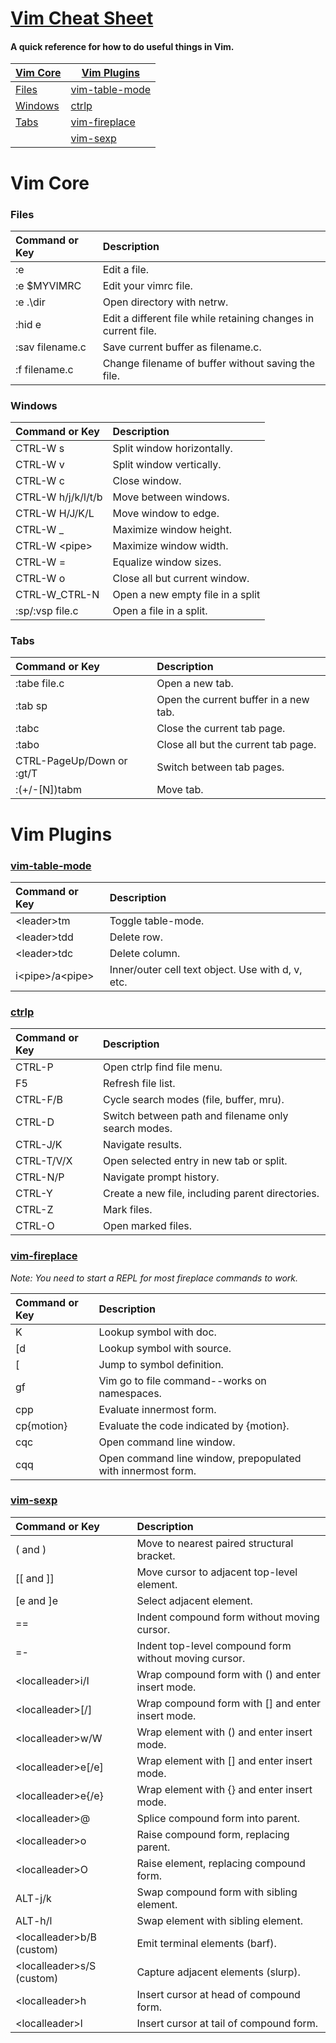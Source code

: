 # [Vim Cheat Sheet](https://jyee117.github.io/vimcheatsheet)
#### A quick reference for how to do useful things in Vim.

| **[Vim Core](#vim-core)** | **[Vim Plugins](#vim-plugins)**   |
|---------------------------|-----------------------------------|
| [Files](#files)           | [vim-table-mode](#vim-table-mode) |
| [Windows](#windows)       | [ctrlp](#ctrlp)                   |
| [Tabs](#tabs)             | [vim-fireplace](#vim-fireplace)   |
|                           | [vim-sexp](#vim-sexp)             |

# Vim Core
### Files

| **Command or Key** | **Description**                                                |
|:-------------------|:---------------------------------------------------------------|
| :e                 | Edit a file.                                                   |
| :e $MYVIMRC        | Edit your vimrc file.                                          |
| :e .\dir           | Open directory with netrw.                                     |
| :hid e             | Edit a different file while retaining changes in current file. |
| :sav filename.c    | Save current buffer as filename.c.                             |
| :f filename.c      | Change filename of buffer without saving the file.             |

### Windows

| **Command or Key** | **Description**                  |
|:-------------------|:---------------------------------|
| CTRL-W s           | Split window horizontally.       |
| CTRL-W v           | Split window vertically.         |
| CTRL-W c           | Close window.                    |
| CTRL-W h/j/k/l/t/b | Move between windows.            |
| CTRL-W H/J/K/L     | Move window to edge.             |
| CTRL-W _           | Maximize window height.          |
| CTRL-W \<pipe\>    | Maximize window width.           |
| CTRL-W =           | Equalize window sizes.           |
| CTRL-W o           | Close all but current window.    |
| CTRL-W\_CTRL-N     | Open a new empty file in a split |
| :sp/:vsp file.c    | Open a file in a split.          |

### Tabs

| **Command or Key**        | **Description**                       |
|:--------------------------|:--------------------------------------|
| :tabe file.c              | Open a new tab.                       |
| :tab sp                   | Open the current buffer in a new tab. |
| :tabc                     | Close the current tab page.           |
| :tabo                     | Close all but the current tab page.   |
| CTRL-PageUp/Down or :gt/T | Switch between tab pages.             |
| :(+/-[N])tabm             | Move tab.                             |

# Vim Plugins
### [vim-table-mode](https://github.com/dhruvasagar/vim-table-mode)

| **Command or Key**  | **Description**                                   |
|:--------------------|:--------------------------------------------------|
| \<leader\>tm        | Toggle table-mode.                                |
| \<leader\>tdd       | Delete row.                                       |
| \<leader\>tdc       | Delete column.                                    |
| i\<pipe\>/a\<pipe\> | Inner/outer cell text object. Use with d, v, etc. |

### [ctrlp](https://github.com/ctrlpvim/ctrlp.vim)

| **Command or Key** | **Description**                                     |
|:-------------------|:----------------------------------------------------|
| CTRL-P             | Open ctrlp find file menu.                          |
| F5                 | Refresh file list.                                  |
| CTRL-F/B           | Cycle search modes (file, buffer, mru).             |
| CTRL-D             | Switch between path and filename only search modes. |
| CTRL-J/K           | Navigate results.                                   |
| CTRL-T/V/X         | Open selected entry in new tab or split.            |
| CTRL-N/P           | Navigate prompt history.                            |
| CTRL-Y             | Create a new file, including parent directories.    |
| CTRL-Z             | Mark files.                                         |
| CTRL-O             | Open marked files.                                  |

### [vim-fireplace](https://github.com/tpope/vim-fireplace)
*Note: You need to start a REPL for most fireplace commands to work.*  

| **Command or Key** | **Description**                                             |
|:-------------------|:------------------------------------------------------------|
| K                  | Lookup symbol with doc.                                     |
| [d                 | Lookup symbol with source.                                  |
| [<C-D>             | Jump to symbol definition.                                  |
| gf                 | Vim go to file command--works on namespaces.                |
| cpp                | Evaluate innermost form.                                    |
| cp{motion}         | Evaluate the code indicated by {motion}.                    |
| cqc                | Open command line window.                                   |
| cqq                | Open command line window, prepopulated with innermost form. |

### [vim-sexp](https://github.com/guns/vim-sexp)

| **Command or Key**          | **Description**                                       |
|:----------------------------|:------------------------------------------------------|
| ( and )                     | Move to nearest paired structural bracket.            |
| [[ and ]]                   | Move cursor to adjacent top-level element.            |
| [e and ]e                   | Select adjacent element.                              |
| ==                          | Indent compound form without moving cursor.           |
| =-                          | Indent top-level compound form without moving cursor. |
| \<localleader\>i/I          | Wrap compound form with () and enter insert mode.     |
| \<localleader\>[/]          | Wrap compound form with [] and enter insert mode.     |
| \<localleader\>w/W          | Wrap element with () and enter insert mode.           |
| \<localleader\>e[/e]        | Wrap element with [] and enter insert mode.           |
| \<localleader\>e{/e}        | Wrap element with {} and enter insert mode.           |
| \<localleader\>@            | Splice compound form into parent.                     |
| \<localleader\>o            | Raise compound form, replacing parent.                |
| \<localleader\>O            | Raise element, replacing compound form.               |
| ALT-j/k                     | Swap compound form with sibling element.              |
| ALT-h/l                     | Swap element with sibling element.                    |
| \<localleader\>b/B (custom) | Emit terminal elements (barf).                        |
| \<localleader\>s/S (custom) | Capture adjacent elements (slurp).                    |
| \<localleader\>h            | Insert cursor at head of compound form.               |
| \<localleader\>l            | Insert cursor at tail of compound form.               |

